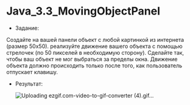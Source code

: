 # Java_3.3_MovingObjectPanel


- Задание:
  
Создайте на вашей панели объект с любой картинкой из интернета (размер 50х50). реализуйте движение вашего объекта с помощью стрелочек (по 50 пикселей в необходимую сторону). Сделайте так, чтобы ваш объект не мог выбраться за пределы окна. Движение объекта должно происходить только после того, как пользователь отпускает клавишу.


- Результат:

  ![Uploading ezgif.com-video-to-gif-converter (4).gif…]()
